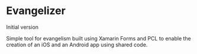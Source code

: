# Evangelizer
Initial version

Simple tool for evangelism built using Xamarin Forms and PCL to enable the creation of an iOS and an Android app using shared code.
